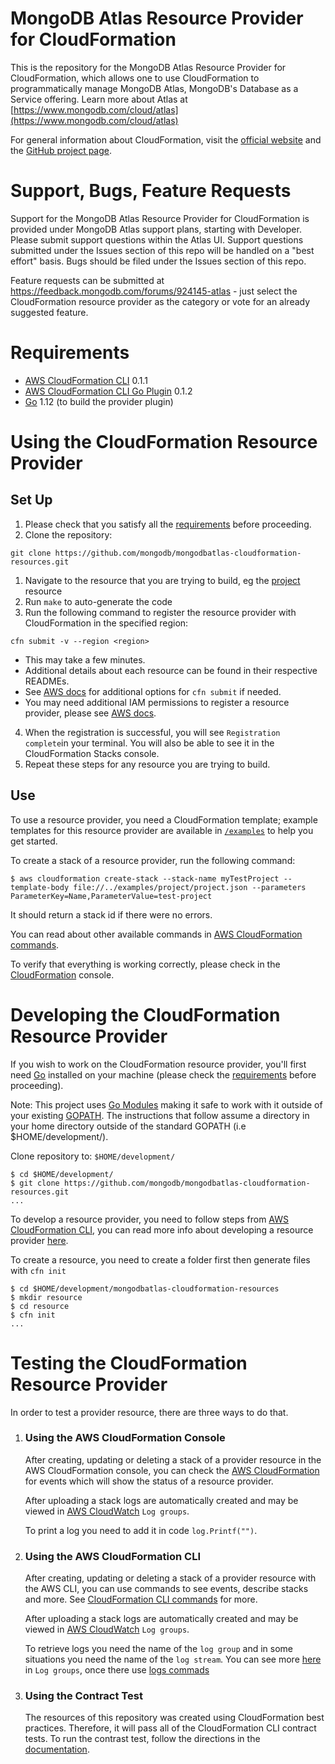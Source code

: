 # MongoDB Atlas Resource Provider for CloudFormation

This is the repository for the MongoDB Atlas Resource Provider for CloudFormation, which allows one to use CloudFormation to programmatically manage MongoDB Atlas, MongoDB's Database as a Service offering.
Learn more about Atlas at  [https://www.mongodb.com/cloud/atlas](https://www.mongodb.com/cloud/atlas)

For general information about CloudFormation, visit the [official website](https://aws.amazon.com/cloudformation) and the [GitHub project page](https://github.com/aws-cloudformation/).

# Support, Bugs, Feature Requests

Support for the MongoDB Atlas Resource Provider for CloudFormation is provided under MongoDB Atlas support plans, starting with Developer. Please submit support questions within the Atlas UI. Support questions submitted under the Issues section of this repo will be handled on a "best effort" basis.
Bugs should be filed under the Issues section of this repo.

Feature requests can be submitted at https://feedback.mongodb.com/forums/924145-atlas - just select the CloudFormation resource provider as the category or vote for an already suggested feature.

# Requirements
- [AWS CloudFormation CLI](https://github.com/aws-cloudformation/cloudformation-cli) 0.1.1
- [AWS CloudFormation CLI Go Plugin](https://github.com/aws-cloudformation/cloudformation-cli-go-plugin/) 0.1.2
- [Go](https://golang.org/doc/install) 1.12 (to build the provider plugin)

# Using the CloudFormation Resource Provider
## Set Up 
1. Please check that you satisfy all the [requirements](#Requirements) before proceeding.
2. Clone the repository: 
```
git clone https://github.com/mongodb/mongodbatlas-cloudformation-resources.git
```
1. Navigate to the resource that you are trying to build, eg the [project](https://github.com/mongodb/mongodbatlas-cloudformation-resources/tree/master/project) resource
2. Run `make` to auto-generate the code
3. Run the following command to register the resource provider with CloudFormation in the specified region: 
  ```
  cfn submit -v --region <region>
  ```
  - This may take a few minutes.
  - Additional details about each resource can be found in their respective READMEs.
  - See [AWS docs](https://docs.aws.amazon.com/cloudformation-cli/latest/userguide/resource-type-cli-submit.html) for additional options for `cfn submit` if needed.
  - You may need additional IAM permissions to register a resource provider, please see [AWS docs](https://docs.aws.amazon.com/AWSCloudFormation/latest/UserGuide/registry.html#registry-register-permissions). 
4. When the registration is successful, you will see `Registration complete`in your terminal. You will also be able to see it in the CloudFormation Stacks console.
5. Repeat these steps for any resource you are trying to build.

## Use 
To use a resource provider, you need a CloudFormation template; example templates for this resource provider are available in [`/examples`](https://github.com/mongodb/mongodbatlas-cloudformation-resources/tree/master/examples) to help you get started.

To create a stack of a resource provider, run the following command:
```
$ aws cloudformation create-stack --stack-name myTestProject --template-body file://../examples/project/project.json --parameters ParameterKey=Name,ParameterValue=test-project
```
It should return a stack id if there were no errors.

You can read about other available commands in [AWS CloudFormation commands](https://docs.aws.amazon.com/cli/latest/reference/cloudformation/index.html).

To verify that everything is working correctly, please check in the [CloudFormation](https://console.aws.amazon.com/cloudformation) console.

# Developing the CloudFormation Resource Provider

If you wish to work on the CloudFormation resource provider, you'll first need [Go](https://golang.org/doc/install) installed on your machine (please check the [requirements](#Requirements) before proceeding).

Note: This project uses [Go Modules](https://blog.golang.org/using-go-modules) making it safe to work with it outside of your existing [GOPATH](https://golang.org/doc/code.html#GOPATH). The instructions that follow assume a directory in your home directory outside of the standard GOPATH (i.e $HOME/development/).

Clone repository to: `$HOME/development/`

```
$ cd $HOME/development/
$ git clone https://github.com/mongodb/mongodbatlas-cloudformation-resources.git
...
```

To develop a resource provider, you need to follow steps from [AWS CloudFormation CLI](https://github.com/aws-cloudformation/cloudformation-cli), you can read more info about developing a resource provider [here](https://docs.aws.amazon.com/cloudformation-cli/latest/userguide/what-is-cloudformation-cli.html).

To create a resource, you need to create a folder first then generate files with `cfn init`

```
$ cd $HOME/development/mongodbatlas-cloudformation-resources
$ mkdir resource
$ cd resource
$ cfn init
...
```

# Testing the CloudFormation Resource Provider

In order to test a provider resource, there are three ways to do that.

1. ### Using the AWS CloudFormation Console

   After creating, updating or deleting a stack of a provider resource in the AWS CloudFormation console, you can check the [AWS CloudFormation](https://console.aws.amazon.com/cloudformation) for events which will show the status of a resource provider.
      
   After uploading a stack logs are automatically created and may be viewed in [AWS CloudWatch](https://console.aws.amazon.com/cloudwatch) `Log groups`.
      
   To print a log you need to add it in code `log.Printf("")`.
   
2.  ### Using the AWS CloudFormation CLI
    
    After creating, updating or deleting a stack of a provider resource with the AWS CLI, you can use commands to see events, describe stacks and more. See [CloudFormation CLI commands](https://docs.aws.amazon.com/cli/latest/reference/cloudformation/index.html) for more.
        
    After uploading a stack logs are automatically created and may be viewed in [AWS CloudWatch](https://aws.amazon.com/cloudwatch/) `Log groups`.
        
    To retrieve logs you need the name of the `log group` and in some situations you need the name of the `log stream`. You can see more [here](https://aws.amazon.com/cloudwatch/) in `Log groups`, once there use [logs commads](https://docs.aws.amazon.com/cli/latest/reference/logs/index.html)

    
3.  ### Using the Contract Test

    The resources of this repository was created using CloudFormation best practices. Therefore, it will pass all of the CloudFormation CLI contract tests.
    To run the contrast test, follow the directions in the 
    [documentation](https://docs.aws.amazon.com/cloudformation-cli/latest/userguide/resource-type-cli-test.html).
